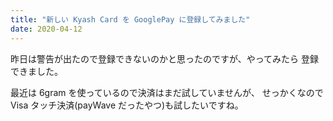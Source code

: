 ```yaml
---
title: "新しい Kyash Card を GooglePay に登録してみました"
date: 2020-04-12
---
```


昨日は警告が出たので登録できないのかと思ったのですが、やってみたら
登録できました。

最近は 6gram を使っているので決済はまだ試していませんが、
せっかくなので Visa タッチ決済(payWave だったやつ)も試したいですね。


